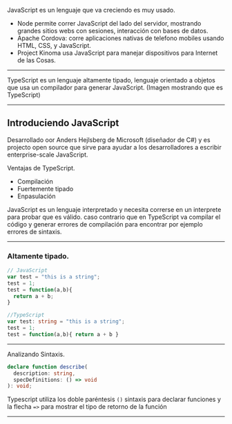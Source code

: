 
JavaScript es un lenguaje que va creciendo es muy usado.
* Node permite correr JavaScript del lado del servidor, mostrando grandes sitios webs con sesiones, interacción con bases de datos.
* Apache Cordova: corre aplicaciones nativas de telefono mobiles usando HTML, CSS, y JavaScript.
* Project Kinoma usa JavaScript para manejar dispositivos para Internet de las Cosas.
___

TypeScript es un lenguaje altamente tipado, lenguaje orientado a objetos que usa un compilador para generar JavaScript.
(Imagen mostrando que es TypeScript)
___
## Introduciendo JavaScript
Desarrollado oor Anders Hejlsberg de Microsoft (diseñador de C#) y es projecto open source que sirve para ayudar a los desarrolladores a escribir enterprise-scale JavaScript.

Ventajas de TypeScript.
* Compilación
* Fuertemente tipado
* Enpasulación

JavaScript es un lenguaje interpretado y necesita correrse en un interprete para probar que es válido. caso contrario que en TypeScript 
va compilar el código y generar errores de compilación para encontrar por ejemplo errores de sintaxis.
___

### Altamente tipado.
```javascript
// JavaScript
var test = "this is a string";
test = 1;
test = function(a,b){
  return a + b;
}
```

```typescript
//TypeScript
var test: string = "this is a string";
test = 1;
test = function(a,b){ return a + b }
```

___

Analizando Sintaxis.
```typescript
declare function describe(
  description: string,
  specDefinitions: () => void
): void;
```
Typescript utiliza los doble paréntesis `()` sintaxis para declarar funciones y la flecha `=>` para mostrar el tipo de retorno
de la función

___





